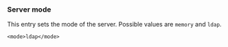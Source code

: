 
### Server mode

This entry sets the mode of the server. Possible values are `memory` and
`ldap`.

```
<mode>ldap</mode>
```
